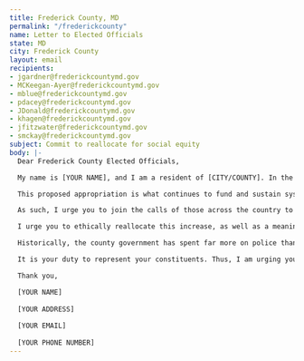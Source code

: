 ```yaml
---
title: Frederick County, MD
permalink: "/frederickcounty"
name: Letter to Elected Officials
state: MD
city: Frederick County
layout: email
recipients:
- jgardner@frederickcountymd.gov
- MCKeegan-Ayer@frederickcountymd.gov
- mblue@frederickcountymd.gov
- pdacey@frederickcountymd.gov
- JDonald@frederickcountymd.gov
- khagen@frederickcountymd.gov
- jfitzwater@frederickcountymd.gov
- smckay@frederickcountymd.gov
subject: Commit to reallocate for social equity
body: |-
  Dear Frederick County Elected Officials,

  My name is [YOUR NAME], and I am a resident of [CITY/COUNTY]. In the midst of this pandemic and public outcry against police brutality, it feels especially inappropriate to propose an increase to the Frederick Police Department budget of $33,480,852 for fiscal 2020, a $1.07 million — or 3 percent — increase over the budget proposed in March 2018.

  This proposed appropriation is what continues to fund and sustain systemic violence in our county against Black and Brown communities through policing and mass incarceration. As seen with George Floyd, Breonna Taylor and many others before them, funding the police will not be the solution for a change.

  As such, I urge you to join the calls of those across the country to defund the police. Frederick County cannot wait any longer for a budget that meets the needs of its residents. The only way to achieve this is to take immediate steps to defund the police and support community wellbeing.

  I urge you to ethically reallocate this increase, as well as a meaningful portion of the remaining FPD budget, towards social services and education. Investment in programs such as the Frederick Community Action Agency, Child Advocacy Center, Human Relations Commission, and The Frederick Center for LGBTQ advocacy shows our commitment to communities and the vision that all Frederick residents deserve to thrive.

  Historically, the county government has spent far more on police than on public health, homeless services, youth services, schools, and other vital agencies, all while Frederick residents face a housing crisis and opioid epidemic. It’s time to staunch the expansion of the FPD's mandate into homeless services, schools, youth services, mental health, and other social services where an armed police force simply doesn't belong. It’s time to protect investments in human services, the social safety net, and racial and economic justice.

  It is your duty to represent your constituents. Thus, I am urging you to completely revise the Frederick County budget for FY2020-2021. Public opinion is with me. I am asking that county officials give intense care, attention and effort towards sustainable, long-term change.

  Thank you,

  [YOUR NAME]
  
  [YOUR ADDRESS]
  
  [YOUR EMAIL]
  
  [YOUR PHONE NUMBER]
---
```


